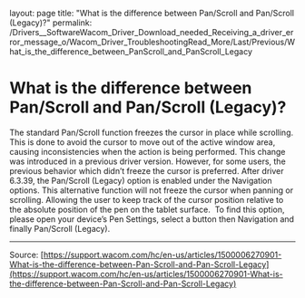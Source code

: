 layout: page
title: "What is the difference between Pan/Scroll and Pan/Scroll (Legacy)?"
permalink: /Drivers__SoftwareWacom_Driver_Download_needed_Receiving_a_driver_error_message_o/Wacom_Driver_TroubleshootingRead_More/Last/Previous/What_is_the_difference_between_PanScroll_and_PanScroll_Legacy

# What is the difference between Pan/Scroll and Pan/Scroll (Legacy)?

The standard Pan/Scroll function freezes the cursor in place while scrolling. This is done to avoid the cursor to move out of the active window area, causing inconsistencies when the action is being performed. This change was introduced in a previous driver version.
However, for some users, the previous behavior which didn’t freeze the cursor is preferred. After driver 6.3.39, the Pan/Scroll (Legacy) option is enabled under the Navigation options. This alternative function will not freeze the cursor when panning or scrolling. Allowing the user to keep track of the cursor position relative to the absolute position of the pen on the tablet surface. 
To find this option, please open your device’s Pen Settings, select a button then Navigation and finally Pan/Scroll (Legacy).

---
Source: [https://support.wacom.com/hc/en-us/articles/1500006270901-What-is-the-difference-between-Pan-Scroll-and-Pan-Scroll-Legacy](https://support.wacom.com/hc/en-us/articles/1500006270901-What-is-the-difference-between-Pan-Scroll-and-Pan-Scroll-Legacy)
